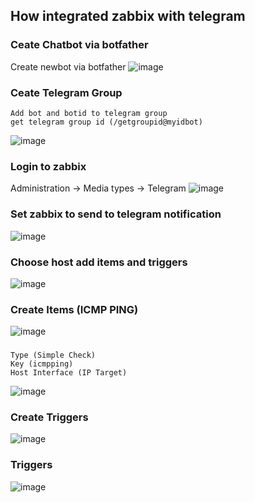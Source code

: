 ## How integrated zabbix with telegram

### Ceate Chatbot via botfather
Create newbot via botfather
![image](https://user-images.githubusercontent.com/29035011/126059100-d105eee5-1a19-4eea-a4ac-402e24a4809a.png)

### Ceate Telegram Group
```
Add bot and botid to telegram group
get telegram group id (/getgroupid@myidbot)
```
![image](https://user-images.githubusercontent.com/29035011/126059439-4270520a-6d43-45bc-b6a7-5749ec687167.png)

### Login to zabbix
Administration -> Media types -> Telegram
![image](https://user-images.githubusercontent.com/29035011/126059525-cf7f2dfe-5aa5-42ce-ab28-3c48a78e938e.png)

### Set zabbix to send to telegram notification
![image](https://user-images.githubusercontent.com/29035011/126059594-878f192d-a556-4449-920c-93336bba6ea4.png)

### Choose host add items and triggers
![image](https://user-images.githubusercontent.com/29035011/126059700-61330f1e-1804-4a29-afd7-8e6824d50deb.png)

### Create Items (ICMP PING)
![image](https://user-images.githubusercontent.com/29035011/126059726-7f157c04-ec45-4060-b394-942579ebfd2f.png)

###
```
Type (Simple Check)
Key (icmpping)
Host Interface (IP Target)
```
![image](https://user-images.githubusercontent.com/29035011/126059812-44c6d1bc-4f40-4965-a62a-acf740cca06e.png)


### Create Triggers
![image](https://user-images.githubusercontent.com/29035011/126059974-3519f04e-77a8-4c2a-a636-63858fb40aad.png)

### Triggers
![image](https://user-images.githubusercontent.com/29035011/126060047-66572800-84b6-4c81-acd8-029ffacfb301.png)




